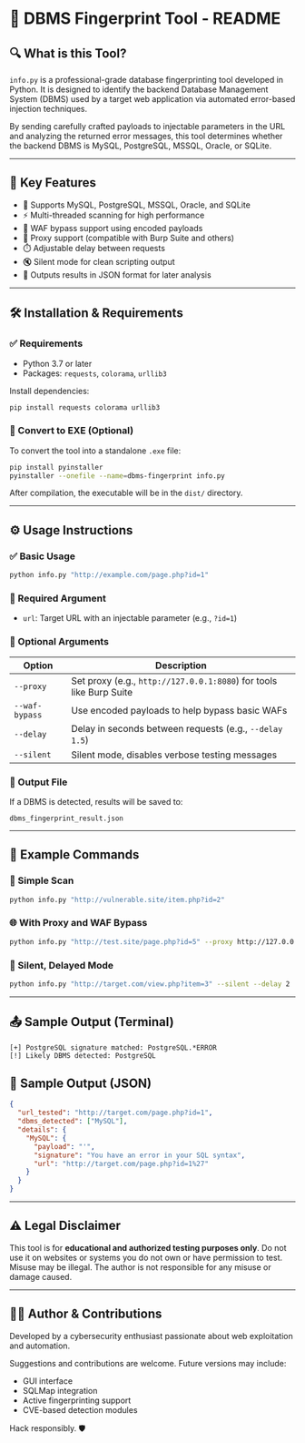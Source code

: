 # 📘 DBMS Fingerprint Tool - README

## 🔍 What is this Tool?

`info.py` is a professional-grade database fingerprinting tool developed in Python. It is designed to identify the backend Database Management System (DBMS) used by a target web application via automated error-based injection techniques.

By sending carefully crafted payloads to injectable parameters in the URL and analyzing the returned error messages, this tool determines whether the backend DBMS is MySQL, PostgreSQL, MSSQL, Oracle, or SQLite.

---

## 🚀 Key Features

- 🔎 Supports MySQL, PostgreSQL, MSSQL, Oracle, and SQLite
- ⚡ Multi-threaded scanning for high performance
- 🧱 WAF bypass support using encoded payloads
- 🎯 Proxy support (compatible with Burp Suite and others)
- ⏱️ Adjustable delay between requests
- 🔇 Silent mode for clean scripting output
- 📄 Outputs results in JSON format for later analysis

---

## 🛠 Installation & Requirements

### ✅ Requirements

- Python 3.7 or later
- Packages: `requests`, `colorama`, `urllib3`

Install dependencies:

```bash
pip install requests colorama urllib3
```

### 🧪 Convert to EXE (Optional)

To convert the tool into a standalone `.exe` file:

```bash
pip install pyinstaller
pyinstaller --onefile --name=dbms-fingerprint info.py
```

After compilation, the executable will be in the `dist/` directory.

---

## ⚙️ Usage Instructions

### ✅ Basic Usage

```bash
python info.py "http://example.com/page.php?id=1"
```

### 📌 Required Argument

- `url`: Target URL with an injectable parameter (e.g., `?id=1`)

### 🔧 Optional Arguments

| Option         | Description                                                         |
| -------------- | ------------------------------------------------------------------- |
| `--proxy`      | Set proxy (e.g., `http://127.0.0.1:8080`) for tools like Burp Suite |
| `--waf-bypass` | Use encoded payloads to help bypass basic WAFs                      |
| `--delay`      | Delay in seconds between requests (e.g., `--delay 1.5`)             |
| `--silent`     | Silent mode, disables verbose testing messages                      |

### 📂 Output File

If a DBMS is detected, results will be saved to:

```
dbms_fingerprint_result.json
```

---

## 🧪 Example Commands

### 🔎 Simple Scan

```bash
python info.py "http://vulnerable.site/item.php?id=2"
```

### 🌐 With Proxy and WAF Bypass

```bash
python info.py "http://test.site/page.php?id=5" --proxy http://127.0.0.1:8080 --waf-bypass
```

### 🤫 Silent, Delayed Mode

```bash
python info.py "http://target.com/view.php?item=3" --silent --delay 2
```

---

## 📤 Sample Output (Terminal)

```
[+] PostgreSQL signature matched: PostgreSQL.*ERROR
[!] Likely DBMS detected: PostgreSQL
```

## 📝 Sample Output (JSON)

```json
{
  "url_tested": "http://target.com/page.php?id=1",
  "dbms_detected": ["MySQL"],
  "details": {
    "MySQL": {
      "payload": "'",
      "signature": "You have an error in your SQL syntax",
      "url": "http://target.com/page.php?id=1%27"
    }
  }
}
```

---

## ⚠️ Legal Disclaimer

This tool is for **educational and authorized testing purposes only**. Do not use it on websites or systems you do not own or have permission to test. Misuse may be illegal. The author is not responsible for any misuse or damage caused.

---

## 👨‍💻 Author & Contributions

Developed by a cybersecurity enthusiast passionate about web exploitation and automation.

Suggestions and contributions are welcome. Future versions may include:

- GUI interface
- SQLMap integration
- Active fingerprinting support
- CVE-based detection modules

Hack responsibly. 🛡️

